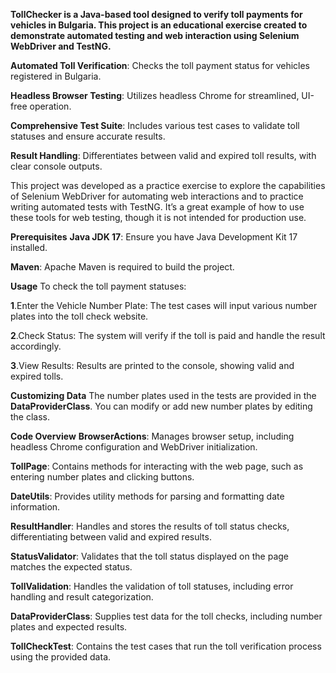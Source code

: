 **TollChecker is a Java-based tool designed to verify toll payments for vehicles in Bulgaria. 
This project is an educational exercise created to demonstrate automated testing and web interaction using Selenium WebDriver and TestNG.**

**Automated Toll Verification**: Checks the toll payment status for vehicles registered in Bulgaria.

**Headless Browser Testing**: Utilizes headless Chrome for streamlined, UI-free operation.

**Comprehensive Test Suite**: Includes various test cases to validate toll statuses and ensure accurate results.

**Result Handling**: Differentiates between valid and expired toll results, with clear console outputs.

This project was developed as a practice exercise to explore the capabilities of Selenium WebDriver for automating web interactions and to practice writing automated tests with TestNG.
It’s a great example of how to use these tools for web testing, though it is not intended for production use.

**Prerequisites**
**Java JDK 17**: Ensure you have Java Development Kit 17 installed.

**Maven**: Apache Maven is required to build the project.

**Usage**
To check the toll payment statuses:

**1**.Enter the Vehicle Number Plate: The test cases will input various number plates into the toll check website.

**2**.Check Status: The system will verify if the toll is paid and handle the result accordingly.

**3**.View Results: Results are printed to the console, showing valid and expired tolls.

**Customizing Data**
The number plates used in the tests are provided in the **DataProviderClass**. You can modify or add new number plates by editing the class.


**Code Overview**
**BrowserActions**: Manages browser setup, including headless Chrome configuration and WebDriver initialization.

**TollPage**: Contains methods for interacting with the web page, such as entering number plates and clicking buttons.

**DateUtils**: Provides utility methods for parsing and formatting date information.

**ResultHandler**: Handles and stores the results of toll status checks, differentiating between valid and expired results.

**StatusValidator**: Validates that the toll status displayed on the page matches the expected status.

**TollValidation**: Handles the validation of toll statuses, including error handling and result categorization.

**DataProviderClass**: Supplies test data for the toll checks, including number plates and expected results.

**TollCheckTest**: Contains the test cases that run the toll verification process using the provided data.
